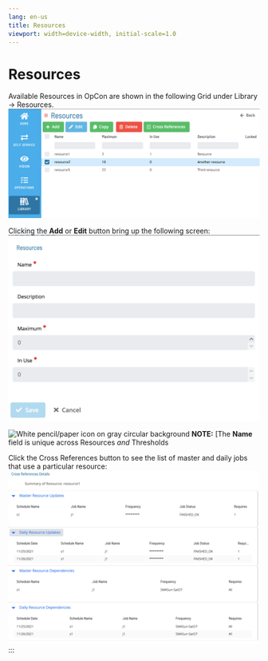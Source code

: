 ```yaml
---
lang: en-us
title: Resources
viewport: width=device-width, initial-scale=1.0
---
```


# Resources

Available Resources in OpCon are shown in the following Grid under Library -> Resources.
![Resource Grid](../../../../../Resources/Images/SM/Library/Resources/Resource-Grid.png "Resource Grid")

Clicking the **Add** or **Edit** button bring up the following screen:
![Resource Add](../../../../../Resources/Images/SM/Library/Resources/Resource-Add.png "Resource Add Screen")

![White pencil/paper icon on gray circular background](<../../../../../Resources/Images/note-icon(48x48).png> "Note icon") **NOTE:** [The **Name** field is unique across Resources _and_ Thresholds

Click the Cross References button to see the list of master and daily jobs that use a particular resource:
![Resource CrossReferences](../../../../../Resources/Images/SM/Library/Resources/Resource-CrossReference.png "Resource Cross References")
:::
